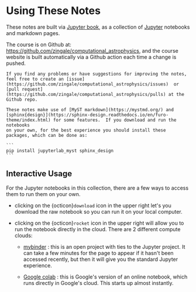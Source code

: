 # Using These Notes

These notes are built via [Jupyter book](https://jupyterbook.org/), as
a collection of [Jupyter](https://jupyter.org/) notebooks and markdown
pages.

The course is on Github at:
https://github.com/zingale/computational_astrophysics, and the course
website is built automatically via a Github action each time a change
is pushed.

```{tip}
If you find any problems or have suggestions for improving the notes,
feel free to create an [issue](https://github.com/zingale/computational_astrophysics/issues)  or [pull request](https://github.com/zingale/computational_astrophysics/pulls) at the Github repo.
```

````{note}
These notes make use of [MyST markdown](https://mystmd.org/) and [sphinx{design}](https://sphinx-design.readthedocs.io/en/furo-theme/index.html) for some features.  If you download and run the notebooks
on your own, for the best experience you should install these packages, which can be done as:

```
pip install jupyterlab_myst sphinx_design
```
````

## Interactive Usage

For the Jupyter notebooks in this collection, there are a few ways to
access them to run them on your own.

* clicking on the {octicon}`download` icon in the upper right let's
  you download the raw notebook so you can run it on your local
  computer.

* clicking on the {octicon}`rocket` icon in the upper right will allow
  you to run the notebook directly in the cloud.  There are 2 different
  compute clouds:

  * [mybinder](https://mybinder.org/) : this is an open project with
    ties to the Jupyter project.  It can take a few minutes for the
    page to appear if it hasn't been accessed recently, but then it
    will give you the standard Jupyter experience.

  * [Google colab](https://colab.research.google.com/) : this is
    Google's version of an online notebook, which runs directly in
    Google's cloud.  This starts up almost instantly.

